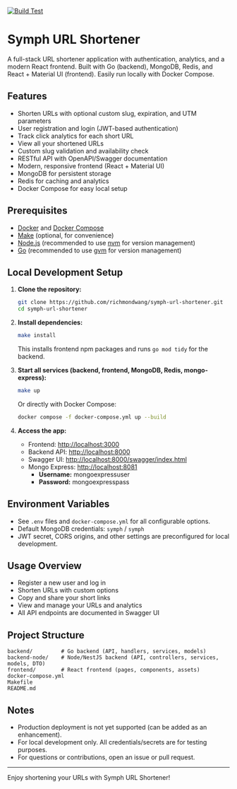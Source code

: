 [![Build Test](https://github.com/richmondwang/symph-url-shortener/actions/workflows/main.yaml/badge.svg)](https://github.com/richmondwang/symph-url-shortener/actions/workflows/main.yaml)

# Symph URL Shortener

A full-stack URL shortener application with authentication, analytics, and a modern React frontend. Built with Go (backend), MongoDB, Redis, and React + Material UI (frontend). Easily run locally with Docker Compose.

## Features
- Shorten URLs with optional custom slug, expiration, and UTM parameters
- User registration and login (JWT-based authentication)
- Track click analytics for each short URL
- View all your shortened URLs
- Custom slug validation and availability check
- RESTful API with OpenAPI/Swagger documentation
- Modern, responsive frontend (React + Material UI)
- MongoDB for persistent storage
- Redis for caching and analytics
- Docker Compose for easy local setup

## Prerequisites
- [Docker](https://www.docker.com/) and [Docker Compose](https://docs.docker.com/compose/)
- [Make](https://www.gnu.org/software/make/) (optional, for convenience)
- [Node.js](https://nodejs.org/) (recommended to use [nvm](https://github.com/nvm-sh/nvm) for version management)
- [Go](https://golang.org/) (recommended to use [gvm](https://github.com/moovweb/gvm) for version management)

## Local Development Setup

1. **Clone the repository:**
   ```sh
   git clone https://github.com/richmondwang/symph-url-shortener.git
   cd symph-url-shortener
   ```

2. **Install dependencies:**
   ```sh
   make install
   ```
   This installs frontend npm packages and runs `go mod tidy` for the backend.

3. **Start all services (backend, frontend, MongoDB, Redis, mongo-express):**
   ```sh
   make up
   ```
   Or directly with Docker Compose:
   ```sh
   docker compose -f docker-compose.yml up --build
   ```

4. **Access the app:**
    - Frontend: [http://localhost:3000](http://localhost:3000)
    - Backend API: [http://localhost:8000](http://localhost:8000)
    - Swagger UI: [http://localhost:8000/swagger/index.html](http://localhost:8000/swagger/index.html)
    - Mongo Express: [http://localhost:8081](http://localhost:8081)
       - **Username:** mongoexpressuser
       - **Password:** mongoexpresspass

## Environment Variables
- See `.env` files and `docker-compose.yml` for all configurable options.
- Default MongoDB credentials: `symph` / `symph`
- JWT secret, CORS origins, and other settings are preconfigured for local development.

## Usage Overview
- Register a new user and log in
- Shorten URLs with custom options
- Copy and share your short links
- View and manage your URLs and analytics
- All API endpoints are documented in Swagger UI

## Project Structure
```
backend/         # Go backend (API, handlers, services, models)
backend-node/    # Node/NestJS backend (API, controllers, services, models, DTO)
frontend/        # React frontend (pages, components, assets)
docker-compose.yml
Makefile
README.md
```

## Notes
- Production deployment is not yet supported (can be added as an enhancement).
- For local development only. All credentials/secrets are for testing purposes.
- For questions or contributions, open an issue or pull request.

---

Enjoy shortening your URLs with Symph URL Shortener!
